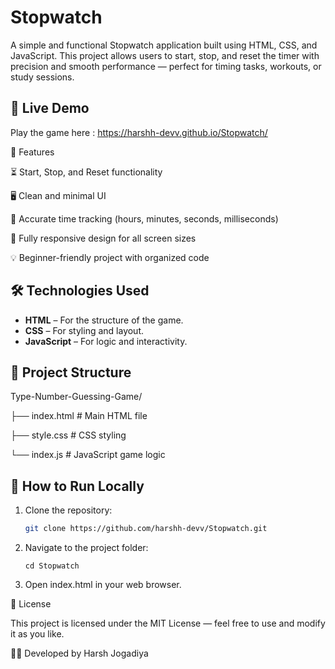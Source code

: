 # Stopwatch
A simple and functional Stopwatch application built using HTML, CSS, and JavaScript. This project allows users to start, stop, and reset the timer with precision and smooth performance — perfect for timing tasks, workouts, or study sessions.

## 🔗 Live Demo
Play the game here : https://harshh-devv.github.io/Stopwatch/

🚀 Features

⏳ Start, Stop, and Reset functionality

🖥️ Clean and minimal UI

🎯 Accurate time tracking (hours, minutes, seconds, milliseconds)

📱 Fully responsive design for all screen sizes

💡 Beginner-friendly project with organized code



## 🛠️ Technologies Used
- **HTML** – For the structure of the game.
- **CSS** – For styling and layout.
- **JavaScript** – For logic and interactivity.

## 📂 Project Structure

Type-Number-Guessing-Game/

├── index.html # Main HTML file

├── style.css # CSS styling

└── index.js # JavaScript game logic

## 🚀 How to Run Locally
1. Clone the repository:
   ```bash
   git clone https://github.com/harshh-devv/Stopwatch.git
   

2.  Navigate to the project folder:
   
     ```
     cd Stopwatch

3. Open index.html in your web browser.



📄 License

This project is licensed under the MIT License — feel free to use and modify it as you like.

👨‍💻 Developed by Harsh Jogadiya





